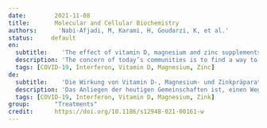 ```yaml
---
date:        2021-11-08
title:       Molecular and Cellular Biochemistry 
authors:      'Nabi-Afjadi, M, Karami, H, Goudarzi, K, et al.'
status:     default
en:
  subtitle:    'The effect of vitamin D, magnesium and zinc supplements on interferon signaling pathways and their relationship to control SARS-CoV-2 infection'
  description: 'The concern of today’s communities is to find a way to prevent or treat COVID-19 and reduce its symptoms in the patients. However, the genetic mutations and more resistant strains of severe acute respiratory syndrome coronavirus 2 (SARS-CoV-2) emerge; the designed vaccines and adjuvant therapies would potentially control the symptoms and severity of COVID-19. The most important complication of this viral infection is acute respiratory distress syndrome, which occurs due to the infiltration of leukocytes into the alveoli and the raised cytokine storm. Interferons, as a cytokine family in the host, play an important role in the immune-related antiviral defense and have been considered in the treatment protocols of COVID-19. In addition, it has been indicated that some nutrients, including vitamin D, magnesium and zinc are essential in the modulation of the immune system and interferon (IFN) signaling pathway. Several recent studies have investigated the treatment effect of vitamin D on COVID-19 and reported the association between optimal levels of this vitamin and reduced disease risk. In the present study, the synergistic action of vitamin D, magnesium and zinc in IFN signaling is discussed as a treatment option for COVID-19 involvement.'
  tags: [COVID-19, Interferon, Vitamin D, Magnesium, Zinc]
de: 
  subtitle:    'Die Wirkung von Vitamin D-, Magnesium- und Zinkpräparaten auf Interferon-Signalwege und ihre Beziehung zur Kontrolle der SARS-CoV-2-Infektion'
  description: 'Das Anliegen der heutigen Gemeinschaften ist, einen Weg zu finden, COVID-19 zu verhindern oder zu behandeln und die Symptome bei Patienten zu reduzieren. Allerdings tauchen genetische Mutationen und resistentere Stämme des schweren akuten respiratorischen Syndroms Coronavirus 2 (SARS-CoV-2) auf; die entwickelten Impfstoffe und adjuvanten Therapien könnten die Symptome und den Schweregrad von COVID-19 möglicherweise kontrollieren. Die wichtigste Komplikation dieser Virusinfektion ist das akute Atemnotsyndrom, das durch die Infiltration von Leukozyten in die Lungenbläschen und einen erhöhten Zytokinsturm ausgelöst wird. Interferone spielen als Zytokinfamilie im Wirt eine wichtige Rolle bei der immunbezogenen antiviralen Abwehr und wurden in den Behandlungsprotokollen für COVID-19 berücksichtigt. Darüber hinaus hat sich gezeigt, dass einige Nährstoffe, darunter Vitamin D, Magnesium und Zink, für die Modulation des Immunsystems und des Interferon (IFN)-Signalwegs von wesentlicher Bedeutung sind. In mehreren neueren Studien wurde die Behandlungswirkung von Vitamin D auf COVID-19 untersucht und ein Zusammenhang zwischen optimalen Vitamin-D-Spiegeln und einem geringeren Krankheitsrisiko festgestellt. In der vorliegenden Studie wird die synergistische Wirkung von Vitamin D, Magnesium und Zink auf den IFN-Signalweg als Behandlungsoption für die COVID-19-Beteiligung diskutiert.'
  tags: [COVID-19, Interferon, Vitamin D, Magnesium, Zink]
group:       "Treatments"
credit:      https://doi.org/10.1186/s12948-021-00161-w
---
```

<object data="{{ page.link }}" style='height:calc(100vh - 400px); width: 100%' type='application/pdf'></object>
